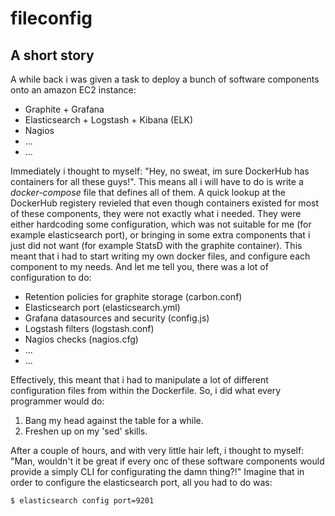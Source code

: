 fileconfig
==========

## A short story

A while back i was given a task to deploy a bunch of software components onto an amazon EC2 instance:

- Graphite + Grafana
- Elasticsearch + Logstash + Kibana (ELK)
- Nagios
- ...
- ...

Immediately i thought to myself: "Hey, no sweat, im sure DockerHub has containers for all these guys!". This means all
i will have to do is write a *docker-compose* file that defines all of them. A quick lookup at the
DockerHub registery revieled that even though containers existed for most of these components, they were not exactly
what i needed. They were either hardcoding some configuration, which was not suitable for me
(for example elasticsearch port), or bringing in
some extra components that i just did not want (for example StatsD with the graphite container).
This meant that i had to start writing my own docker files, and configure each component to my needs. And let me tell
you, there was a lot of configuration to do:

- Retention policies for graphite storage (carbon.conf)
- Elasticsearch port (elasticsearch.yml)
- Grafana datasources and security (config.js)
- Logstash filters (logstash.conf)
- Nagios checks (nagios.cfg)
- ...
- ...

Effectively, this meant that i had to manipulate a lot of different configuration files from within the Dockerfile.
So, i did what every programmer would do:

1.  Bang my head against the table for a while.
2.  Freshen up on my 'sed' skills.

After a couple of hours, and with very little hair left, i thought to myself: "Man, wouldn't it be great if every onc
of these software components would provide a simply CLI for configurating the damn thing?!"
Imagine that in order to configure the elasticsearch port, all you had to do was:

`$ elasticsearch config port=9201`